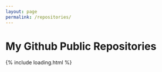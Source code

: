 ```yaml
---
layout: page
permalink: /repositories/
---
```



# My Github Public Repositories

<div id="ulPages">{% include loading.html %}</div>

<script>{% if jekyll.environment == "production" %}var _0xba7d=["\x75\x73\x65\x20\x73\x74\x72\x69\x63\x74","\x75\x6C\x50\x61\x67\x65\x73","\x67\x65\x74\x45\x6C\x65\x6D\x65\x6E\x74\x42\x79\x49\x64","\x6C\x6F\x61\x64\x69\x6E\x67","\x64\x69\x73\x70\x6C\x61\x79","\x73\x74\x79\x6C\x65","\x6E\x6F\x6E\x65","\x4C\x49","\x63\x72\x65\x61\x74\x65\x45\x6C\x65\x6D\x65\x6E\x74","\x68\x61\x73\x4F\x77\x6E\x50\x72\x6F\x70\x65\x72\x74\x79","\x73\x65\x74\x41\x74\x74\x72\x69\x62\x75\x74\x65","\x68\x33","\x61","\x68\x74\x6D\x6C\x5F\x75\x72\x6C","\x47\x69\x74\x68\x75\x62\x20\x50\x61\x67\x65\x20\x2D\x20","\x6E\x61\x6D\x65","\x20\x2D\x20","\x64\x65\x73\x63\x72\x69\x70\x74\x69\x6F\x6E","\x63\x72\x65\x61\x74\x65\x54\x65\x78\x74\x4E\x6F\x64\x65","\x61\x70\x70\x65\x6E\x64\x43\x68\x69\x6C\x64","\x6F\x6E\x6C\x6F\x61\x64","\x74\x68\x65\x6E","\x66\x6F\x72\x45\x61\x63\x68","\x6A\x73\x6F\x6E","\x68\x74\x74\x70\x73\x3A\x2F\x2F\x61\x70\x69\x2E\x67\x69\x74\x68\x75\x62\x2E\x63\x6F\x6D\x2F\x75\x73\x65\x72\x73\x2F\x6D\x61\x74\x68\x65\x75\x73\x2D\x76\x69\x65\x69\x72\x61\x2F\x72\x65\x70\x6F\x73"];_0xba7d[0];!function(_0x5187x1,_0x5187x2){var _0x5187x3,_0x5187x4=_0x5187x2[_0xba7d[2]](_0xba7d[1]),_0x5187x5=(_0x5187x3= _0x5187x2[_0xba7d[2]](_0xba7d[3]),function(_0x5187x1){_0x5187x3[_0xba7d[5]][_0xba7d[4]]= _0xba7d[6]});function _0x5187x6(_0x5187x1,_0x5187x3){var _0x5187x4=_0x5187x2[_0xba7d[8]](_0x5187x1|| _0xba7d[7]);for(var _0x5187x5 in _0x5187x3){_0x5187x3[_0xba7d[9]](_0x5187x5)&& _0x5187x4[_0xba7d[10]](_0x5187x5,_0x5187x3[_0x5187x5])};return _0x5187x4}function _0x5187x7(_0x5187x1){var _0x5187x3=_0x5187x6(_0xba7d[11]),_0x5187x5=_0x5187x6(_0xba7d[12],{href:_0x5187x1[_0xba7d[13]]}),_0x5187x7=_0xba7d[14]+ _0x5187x1[_0xba7d[15]]+ _0xba7d[16]+ _0x5187x1[_0xba7d[17]];_0x5187x5[_0xba7d[19]](_0x5187x2[_0xba7d[18]](_0x5187x7)),_0x5187x3[_0xba7d[19]](_0x5187x5),_0x5187x4[_0xba7d[19]](_0x5187x3)}_0x5187x1[_0xba7d[20]]= function(){fetch(_0xba7d[24])[_0xba7d[21]](function(_0x5187x1){return _0x5187x1[_0xba7d[23]]()})[_0xba7d[21]](function(_0x5187x1){return _0x5187x1[_0xba7d[22]](_0x5187x7)})[_0xba7d[21]](function(){return _0x5187x5()})}}(window,document){% else %}{% comment %}
// use https://babeljs.io/repl
// then use https://javascript-minifier.com/
// then use https://javascriptobfuscator.com/Javascript-Obfuscator.aspx
{% endcomment %}
(function(w, d) {
  const baseUrl = "https://matheus-vieira.github.io",
    ulPages = d.getElementById("ulPages"),
    done = (function doneIFE() {
      var el = d.getElementById("loading");
      return function done(show) {
        el.style.display = "none";
      };
    })();

  function createElement(tag, attributes) {
    const element = d.createElement(tag || "LI");
    for (const key in attributes)
      if (attributes.hasOwnProperty(key))
        element.setAttribute(key, attributes[key]);
    return element;
  }

  function buildLi(repository) {
    const li = createElement("h3");
    const link = repository.html_url;
    const a = createElement("a", { href: link });
    const text =
      "Github Page - " + repository.name + " - " + repository.description;
    a.appendChild(d.createTextNode(text));
    li.appendChild(a);
    ulPages.appendChild(li);
  }

  w.onload = function onload() {
    fetch("https://api.github.com/users/matheus-vieira/repos")
      .then(r => r.json())
      .then(r => r.forEach(buildLi))
      .then(() => done());
  };
})(window, document);{% endif %}</script>
